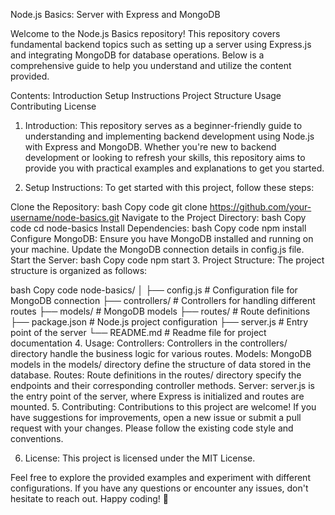 
Node.js Basics: Server with Express and MongoDB

Welcome to the Node.js Basics repository! This repository covers fundamental backend topics such as setting up a server using Express.js and integrating MongoDB for database operations. Below is a comprehensive guide to help you understand and utilize the content provided.

Contents:
Introduction
Setup Instructions
Project Structure
Usage
Contributing
License
1. Introduction:
This repository serves as a beginner-friendly guide to understanding and implementing backend development using Node.js with Express and MongoDB. Whether you're new to backend development or looking to refresh your skills, this repository aims to provide you with practical examples and explanations to get you started.

2. Setup Instructions:
To get started with this project, follow these steps:

Clone the Repository:
bash
Copy code
git clone https://github.com/your-username/node-basics.git
Navigate to the Project Directory:
bash
Copy code
cd node-basics
Install Dependencies:
bash
Copy code
npm install
Configure MongoDB:
Ensure you have MongoDB installed and running on your machine.
Update the MongoDB connection details in config.js file.
Start the Server:
bash
Copy code
npm start
3. Project Structure:
The project structure is organized as follows:

bash
Copy code
node-basics/
│
├── config.js        # Configuration file for MongoDB connection
├── controllers/     # Controllers for handling different routes
├── models/          # MongoDB models
├── routes/          # Route definitions
├── package.json     # Node.js project configuration
├── server.js        # Entry point of the server
└── README.md        # Readme file for project documentation
4. Usage:
Controllers: Controllers in the controllers/ directory handle the business logic for various routes.
Models: MongoDB models in the models/ directory define the structure of data stored in the database.
Routes: Route definitions in the routes/ directory specify the endpoints and their corresponding controller methods.
Server: server.js is the entry point of the server, where Express is initialized and routes are mounted.
5. Contributing:
Contributions to this project are welcome! If you have suggestions for improvements, open a new issue or submit a pull request with your changes. Please follow the existing code style and conventions.

6. License:
This project is licensed under the MIT License.

Feel free to explore the provided examples and experiment with different configurations. If you have any questions or encounter any issues, don't hesitate to reach out. Happy coding! 🚀
